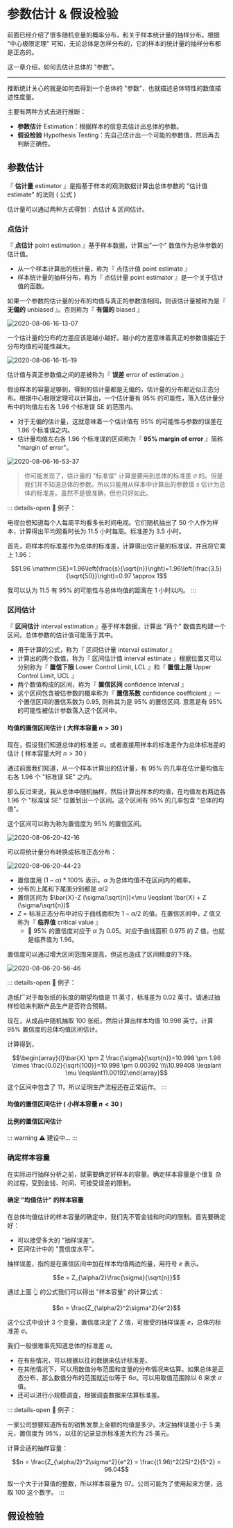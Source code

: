 # 参数估计 & 假设检验

前面已经介绍了很多随机变量的概率分布，和关于样本统计量的抽样分布。根据 "中心极限定理" 可知，无论总体是怎样分布的，它的样本的统计量的抽样分布都是正态的。

这一章介绍，如何去估计总体的 "参数"。

---

推断统计关心的就是如何去得到一个总体的 "参数"，也就描述总体特性的数值描述性度量。

主要有两种方式去进行推断：

- **参数估计** Estimation：根据样本的信息去估计出总体的参数。
- **假设检验** Hypothesis Testing：先自己估计出一个可能的参数值，然后再去判断正确性。

## 参数估计

『 **估计量** estimator 』是指基于样本的观测数据计算出总体参数的 "估计值 estimate" 的法则 ( 公式 )

估计量可以通过两种方式得到：点估计 & 区间估计。

### 点估计

『 **点估计** point estimation 』基于样本数据，计算出"一个" 数值作为总体参数的估计值。

- 从一个样本计算出的统计量，称为『 点估计值 point estimate 』
- 样本统计量的抽样分布，称为『 点估计量 point estimator 』是一个关于估计值的函数。

如果一个参数的估计量的分布的均值与真正的参数值相同，则该估计量被称为是『 **无偏的** unbiased 』。否则称为『 **有偏的** biased 』

![2020-08-06-16-13-07](https://garrik-default-imgs.oss-accelerate.aliyuncs.com/imgs/2020-08-06-16-13-07.png)

一个估计量的分布的方差应该是越小越好。越小的方差意味着真正的参数值接近于分布均值的可能性越大。

![2020-08-06-16-15-19](https://garrik-default-imgs.oss-accelerate.aliyuncs.com/imgs/2020-08-06-16-15-19.png)

估计值与真正参数值之间的差被称为『 **误差** error of estimation 』

假设样本的容量足够到，得到的估计量都是无偏的，估计量的分布都近似正态分布。根据中心极限定理可以计算出，一个估计量有 $95\%$ 的可能性，落入估计量分布中的均值左右各 $1.96$ 个标准误 SE 的范围内。

- 对于无偏的估计量，这就意味着一个估计值有 $95\%$ 的可能性与参数的误差在 $1.96$ 个标准误之内。
- 估计量均值左右各 $1.96$ 个标准误的区间称为『 **95% margin of error** 』简称 "margin of error"。

![2020-08-06-16-53-37](https://garrik-default-imgs.oss-accelerate.aliyuncs.com/imgs/2020-08-06-16-53-37.png)

> 你可能发现了，估计量的 "标准误" 计算是要用到总体的标准差 $\sigma$ 的。但是我们并不知道总体的参数。所以只能用从样本中计算出的参数值 $s$ 估计为总体的标准差。虽然不是很准确，但也只好如此。

::: details-open 🌰 例子：

电视台想知道每个人每周平均看多长时间电视。它们随机抽出了 50 个人作为样本，计算得出平均观看时长为 $11.5$ 小时每周。标准差为 $3.5$ 小时。

首先，将样本的标准差作为总体的标准差，计算得出估计量的标准误，并且将它乘上 $1.96$：

$$1.96 \mathrm{SE}=1.96\left(\frac{s}{\sqrt{n}}\right)=1.96\left(\frac{3.5}{\sqrt{50}}\right)=0.97 \approx 1$$

我可以认为 $11.5$ 有 $95\%$ 的可能性与总体均值的距离在 $1$ 小时以内。
:::

### 区间估计

『 **区间估计** interval estimation 』基于样本数据，计算出 "两个" 数值去构建一个区间，总体参数的估计值可能落于其中。

- 用于计算的公式，称为『 区间估计量 interval estimator 』
- 计算出的两个数值，称为『 区间估计值 interval estimate 』根据位置又可以分别称为『 **置信下限** Lower Control Limit, LCL 』和『 **置信上限** Upper Control Limit, UCL 』
- 两个数值构成的区间，称为『 **置信区间** confidence interval 』
- 这个区间包含被估参数的概率称为『 **置信系数** confidence coefficient 』一个置信区间的置信系数为 0.95, 则称其为是 95% 的置信区间. 意思是有 95% 的可能性被估计参数落入这个区间中。

#### 均值的置信区间估计 ( 大样本容量 $n>30$ )

现在，假设我们知道总体的标准差 $\sigma$。或者直接用样本的标准差作为总体标准差的估计 ( 样本容量大时 $n>30$ )

通过前面我们知道，从一个样本计算出的估计量，有 $95\%$ 的几率在估计量均值左右各 $1.96$ 个 "标准误 SE" 之内。

那么反过来说，我从总体中随机抽样，然后计算出样本的均值，在均值左右两边各 $1.96$ 个 "标准误 SE" 位置划出一个区间。这个区间有 $95\%$ 的几率包含 "总体的均值"。

这个区间可以称为称为置信度为 $95\%$ 的置信区间。

![2020-08-06-20-42-16](https://garrik-default-imgs.oss-accelerate.aliyuncs.com/imgs/2020-08-06-20-42-16.png)

可以将统计量分布转换成标准正态分布：

![2020-08-06-20-44-23](https://garrik-default-imgs.oss-accelerate.aliyuncs.com/imgs/2020-08-06-20-44-23.png)

- 置信度用 $(1-\alpha)*100\%$ 表示。$\alpha$ 为总体均值不在区间内的槪率。
- 分布的上尾和下尾面分别都是 $\alpha/2$
- 置信区间为 $\bar{X}-Z (\sigma/\sqrt{n})<\mu \leqslant \bar{X} + Z (\sigma/\sqrt{n})$
- $Z$ = 标准正态分布中对应于曲线面枳为 $1 - \alpha/2$ 的值。在置信区间中，$Z$ 值又称为『 **临界值** critical value 』
  - 🌰 $95\%$ 的置信度对应于 $\alpha$ 为 $0.05$。对应于曲线面积 $0.975$ 的 $Z$ 值，也就是临界值为 $1.96$。

置信度可以通过增大区间范围来提高，但这也造成了区间精度的下降。

![2020-08-06-20-56-46](https://garrik-default-imgs.oss-accelerate.aliyuncs.com/imgs/2020-08-06-20-56-46.png)

::: details-open 🌰 例子：

造纸厂对于每张纸的长度的期望均值是 11 英寸，标准差为 0.02 英寸。请通过抽样检验来判断产品生产是否符合预期。

现在，从成品中随机抽取 100 张纸，然后计算出样本均值 10.998 英寸。计算 95% 置信度的总体均值区间估计。

计算得到，

$$\begin{array}{l}\bar{X} \pm Z \frac{\sigma}{\sqrt{n}}=10.998 \pm 1.96 \times \frac{0.02}{\sqrt{100}}=10.998 \pm 0.00392 \\\\10.99408 \leqslant \mu \leqslant11.00192\end{array}$$

这个区间中包含了 11，所以证明生产流程还在正常运作。
:::

#### 均值的置信区间估计 ( 小样本容量 $n<30$ )

#### 比例的置信区间估计

::: warning
⚠️ 建设中...
:::

### 确定样本容量

在实际进行抽样分析之前，就需要确定好样本的容量。确定样本容量是个很复 杂的过程，受到金钱、时间、可接受误差的限制。

#### 确定 "均值估计" 的样本容量

在总体均值估计的样本容量的确定中，我们先不管金钱和时间的限制。首先要确定好：

- 可以接受多大的 "抽样误差"。
- 区间估计中的 "罝信度水平"。

抽样误差，指的是在置信区间中加在样本均值两边的量，用符号 $e$ 表示。

$$e = Z_{\alpha/2}\frac{\sigma}{\sqrt{n}}$$

通过上面 👆 的公式我们可以得出 "样本容量" 的计算公式：

$$n = \frac{Z_{\alpha/2}^2\sigma^2}{e^2}$$

这个公式中设计 3 个变量，置信度决定了 $Z$ 值，可接受的抽样误差 $e$，总体的标准差 $\sigma$。

我们一般很难事先知道总体的标准差 $\sigma$。

- 在有些情况，可以根据以往的数据来估计标准差。
- 在其他情况下，可以用数值分布范围和变量的分布情况来估算。如果总体是正态分布，那么数值分布的范围就近似等于 $6\sigma$。可以用取值范围除以 $6$ 来求 $\sigma$ 值。
- 还可以进行小规模调査，根据调査数据来估算标准差。

::: details-open 🌰 例子：

一家公司想要知道所有的销售发票上金额的均值是多少。决定抽样误差小于 $5$ 美元，置信度为 $95\%$，以往的记录显示标准差大约为 $25$ 美元。

计算合适的抽样容量：

$$n = \frac{Z_{\alpha/2}^2\sigma^2}{e^2} = \frac{(1.96)^2(25)^2}{5^2} = 96.04$$

取一个大于计算值的整数，所以样本容量为 97。公司可能为了使用起来方便，选取 100 这个数字。
:::

## 假设检验
